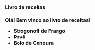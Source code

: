 <h3>Livro de receitas<h3>

Olá! Bem vindo ao livro de receitas!

- Strogonoff de Frango
- Pavê
- Bolo de Cenoura
